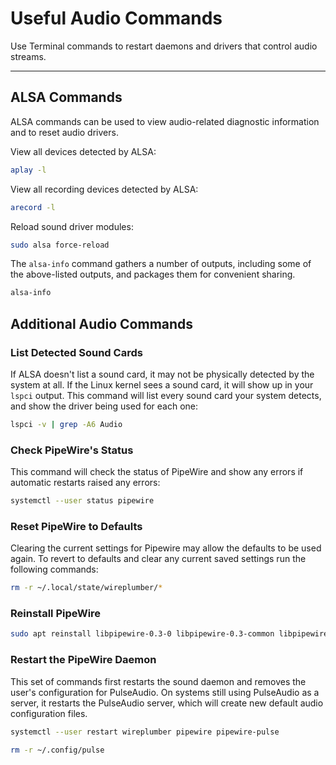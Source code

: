 # Useful Audio Commands

Use Terminal commands to restart daemons and drivers that control audio streams.

---

## ALSA Commands

ALSA commands can be used to view audio-related diagnostic information and to reset audio drivers.

View all devices detected by ALSA:

```bash
aplay -l
```

View all recording devices detected by ALSA:

```bash
arecord -l
```

Reload sound driver modules: 

```bash 
sudo alsa force-reload
```

The `alsa-info` command gathers a number of outputs, including some of the above-listed outputs, and packages them for convenient sharing.

```bash
alsa-info
```

## Additional Audio Commands

### List Detected Sound Cards

If ALSA doesn't list a sound card, it may not be physically detected by the system at all. If the Linux kernel sees a sound card, it will show up in your `lspci` output. This command will list every sound card your system detects, and show the driver being used for each one:

```bash
lspci -v | grep -A6 Audio
```

### Check PipeWire's Status

This command will check the status of PipeWire and show any errors if automatic restarts raised any errors:

```bash
systemctl --user status pipewire
```

### Reset PipeWire to Defaults

Clearing the current settings for Pipewire  may allow the defaults to be used again. To revert to defaults and clear any current saved settings run the following commands:

```bash
rm -r ~/.local/state/wireplumber/*
```

### Reinstall PipeWire

```bash
sudo apt reinstall libpipewire-0.3-0 libpipewire-0.3-common libpipewire-0.3-modules pipewire pipewire-audio-client-libraries pipewire-bin pipewire-pulse
```

### Restart the PipeWire Daemon

This set of commands first restarts the sound daemon and removes the user's configuration for PulseAudio. On systems still using PulseAudio as a server, it restarts the PulseAudio server, which will create new default audio configuration files.

```bash
systemctl --user restart wireplumber pipewire pipewire-pulse
```

```bash
rm -r ~/.config/pulse
```